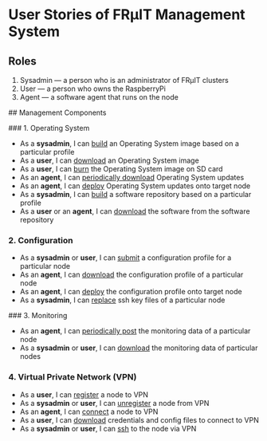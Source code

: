 # User Stories of FRµIT Management System

## Roles

1. Sysadmin — a person who is an administrator of FRµIT clusters
2. User — a person who owns the RaspberryPi
3. Agent — a software agent that runs on the node



## Management Components

### 1. Operating System

- As a **sysadmin**, I can <u>build</u> an Operating System image based on a particular profile
- As a **user**, I can <u>download</u> an Operating System image
- As a **user**, I can <u>burn</u> the Operating System image on SD card
- As an **agent**, I can <u>periodically download</u> Operating System updates
- As an **agent**, I can <u>deploy</u> Operating System updates onto target node
- As a **sysadmin**, I can <u>build</u> a software repository based on a particular profile
- As a **user** or an **agent**, I can <u>download</u> the software from the software repository



### 2. Configuration

- As a **sysadmin** or **user**, I can <u>submit</u> a configuration profile for a particular node
- As an **agent**, I can <u>download</u> the configuration profile of a particular node
- As an **agent**, I can <u>deploy</u> the configuration profile onto target node
- As a **sysadmin**, I can <u>replace</u> ssh key files of a particular node



### 3. Monitoring

- As an **agent**, I can <u>periodically post</u> the monitoring data of a particular node
- As a **sysadmin** or **user**, I can <u>download</u> the monitoring data of particular nodes



### 4. Virtual Private Network (VPN)

- As a **user**, I can <u>register</u> a node to VPN
- As a **sysadmin** or **user**, I can <u>unregister</u> a node from VPN
- As an **agent**, I can <u>connect</u> a node to VPN
- As a **user**, I can <u>download</u> credentials and config files to connect to VPN
- As a **sysadmin** or **user**, I can <u>ssh</u> to the node via VPN
